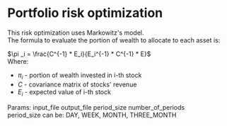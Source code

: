 # Portfolio risk optimization
This risk optimization uses Markowitz's model. \
The formula to evaluate the portion of wealth to allocate to each asset is:

$\pi _i = \frac{C^{-1} * E_i}{E_i^{-1} * C^{-1} * E}$ \
Where:
- $\pi _i$ - portion of wealth invested in i-th stock
- $C$ - covariance matrix of stocks' revenue
- $E_i$ - expected value of i-th stock

Params:
input_file output_file period_size number_of_periods \
period_size can be: DAY, WEEK, MONTH, THREE_MONTH
